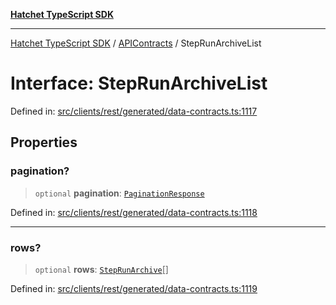 [**Hatchet TypeScript SDK**](../../../../README.md)

***

[Hatchet TypeScript SDK](../../../../README.md) / [APIContracts](../README.md) / StepRunArchiveList

# Interface: StepRunArchiveList

Defined in: [src/clients/rest/generated/data-contracts.ts:1117](https://github.com/hatchet-dev/hatchet/blob/0288a24f2e9f14787135b399bd47182f4d1260d9/sdks/typescript/src/clients/rest/generated/data-contracts.ts#L1117)

## Properties

### pagination?

> `optional` **pagination**: [`PaginationResponse`](PaginationResponse.md)

Defined in: [src/clients/rest/generated/data-contracts.ts:1118](https://github.com/hatchet-dev/hatchet/blob/0288a24f2e9f14787135b399bd47182f4d1260d9/sdks/typescript/src/clients/rest/generated/data-contracts.ts#L1118)

***

### rows?

> `optional` **rows**: [`StepRunArchive`](StepRunArchive.md)[]

Defined in: [src/clients/rest/generated/data-contracts.ts:1119](https://github.com/hatchet-dev/hatchet/blob/0288a24f2e9f14787135b399bd47182f4d1260d9/sdks/typescript/src/clients/rest/generated/data-contracts.ts#L1119)
